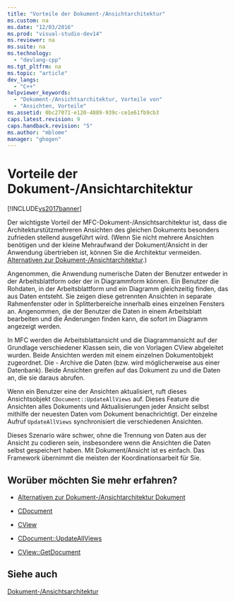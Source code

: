 ```yaml
---
title: "Vorteile der Dokument-/Ansichtarchitektur"
ms.custom: na
ms.date: "12/03/2016"
ms.prod: "visual-studio-dev14"
ms.reviewer: na
ms.suite: na
ms.technology: 
  - "devlang-cpp"
ms.tgt_pltfrm: na
ms.topic: "article"
dev_langs: 
  - "C++"
helpviewer_keywords: 
  - "Dokument-/Ansichtsarchitektur, Vorteile von"
  - "Ansichten, Vorteile"
ms.assetid: 0bc27071-e120-4889-939c-ce1e61fb9cb3
caps.latest.revision: 9
caps.handback.revision: "5"
ms.author: "mblome"
manager: "ghogen"
---
```

# Vorteile der Dokument-/Ansichtarchitektur
[!INCLUDE[vs2017banner](../assembler/inline/includes/vs2017banner.md)]

Der wichtigste Vorteil der MFC\-Dokument\-\/Ansichtsarchitektur ist, dass die Architekturstützmehreren Ansichten des gleichen Dokuments besonders zufrieden stellend ausgeführt wird. \(Wenn Sie nicht mehrere Ansichten benötigen und der kleine Mehraufwand der Dokument\/Ansicht in der Anwendung übertrieben ist, können Sie die Architektur vermeiden.  [Alternativen zur Dokument\-\/Ansichtarchitektur](../mfc/alternatives-to-the-document-view-architecture.md).\)  
  
 Angenommen, die Anwendung numerische Daten der Benutzer entweder in der Arbeitsblattform oder der in Diagrammform können.  Ein Benutzer die Rohdaten, in der Arbeitsblattform und ein Diagramm gleichzeitig finden, das aus Daten entsteht.  Sie zeigen diese getrennten Ansichten in separate Rahmenfenster oder in Splitterbereiche innerhalb eines einzelnen Fensters an.  Angenommen, die der Benutzer die Daten in einem Arbeitsblatt bearbeiten und die Änderungen finden kann, die sofort im Diagramm angezeigt werden.  
  
 In MFC werden die Arbeitsblattansicht und die Diagrammansicht auf der Grundlage verschiedener Klassen sein, die von Vorlagen CView abgeleitet wurden.  Beide Ansichten werden mit einem einzelnen Dokumentobjekt zugeordnet.  Die \- Archive die Daten \(bzw. wird möglicherweise aus einer Datenbank\).  Beide Ansichten greifen auf das Dokument zu und die Daten an, die sie daraus abrufen.  
  
 Wenn ein Benutzer eine der Ansichten aktualisiert, ruft dieses Ansichtsobjekt `CDocument::UpdateAllViews` auf.  Dieses Feature die Ansichten alles Dokuments und Aktualisierungen jeder Ansicht selbst mithilfe der neuesten Daten vom Dokument benachrichtigt.  Der einzelne Aufruf `UpdateAllViews` synchronisiert die verschiedenen Ansichten.  
  
 Dieses Szenario wäre schwer, ohne die Trennung von Daten aus der Ansicht zu codieren sein, insbesondere wenn die Ansichten die Daten selbst gespeichert haben.  Mit Dokument\/Ansicht ist es einfach.  Das Framework übernimmt die meisten der Koordinationsarbeit für Sie.  
  
## Worüber möchten Sie mehr erfahren?  
  
-   [Alternativen zur Dokument\-\/Ansichtarchitektur Dokument](../mfc/alternatives-to-the-document-view-architecture.md)  
  
-   [CDocument](../mfc/reference/cdocument-class.md)  
  
-   [CView](../mfc/reference/cview-class.md)  
  
-   [CDocument::UpdateAllViews](../Topic/CDocument::UpdateAllViews.md)  
  
-   [CView::GetDocument](../Topic/CView::GetDocument.md)  
  
## Siehe auch  
 [Dokument\-\/Ansichtsarchitektur](../mfc/document-view-architecture.md)